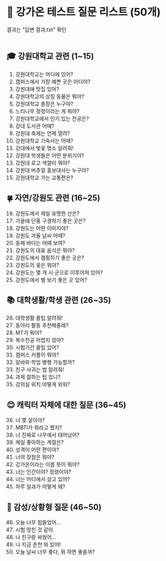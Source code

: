 # 🧪 강가온 테스트 질문 리스트 (50개)
결과는 "답변 결과.txt" 확인 <br><br>

## 🎓 강원대학교 관련 (1~15)
1. 강원대학교는 어디에 있어?  
2. 캠퍼스에서 가장 예쁜 곳은 어디야?  
3. 강원대에 맛집 있어?  
4. 강원대학교의 상징 동물은 뭐야?  
5. 강원대학교 총장은 누구야?  
6. 느티나무 정령이라는 게 뭐야?  
7. 강원대학교에서 인기 있는 전공은?  
8. 강대 도서관 어때?  
9. 강원대 축제는 언제 열려?  
10. 강원대학교 기숙사는 어때?  
11. 강대에서 벚꽃 명소 알려줘!  
12. 강원대 학생들은 어떤 분위기야?  
13. 강원대 로고 색깔이 뭐야?  
14. 강원대 버추얼 홍보대사는 누구야?  
15. 강원대학교 가는 교통편은?

## 🍀 자연/강원도 관련 (16~25)
16. 강원도에서 제일 유명한 산은?  
17. 가을에 단풍 구경하기 좋은 곳은?  
18. 강원도는 어떤 이미지야?  
19. 강원도 겨울 날씨 어때?  
20. 동해 바다는 어때 보여?  
21. 강원도의 대표 음식은 뭐야?  
22. 강원도에서 캠핑하기 좋은 곳은?  
23. 강원도의 꽃은 뭐야?  
24. 강원도는 몇 개 시·군으로 이루어져 있어?  
25. 강원도에서 별 보기 좋은 곳 있어?

## 📚 대학생활/학생 관련 (26~35)
26. 대학생활 꿀팁 알려줘!  
27. 동아리 활동 추천해줄래?  
28. MT가 뭐야?  
29. 복수전공 어렵지 않아?  
30. 시험기간 꿀팁 있어?  
31. 캠퍼스 커플이 뭐야?  
32. 알바와 학업 병행 가능할까?  
33. 친구 사귀는 법 알려줘!  
34. 과제 잘하는 팁 있니?  
35. 강의실 위치 어떻게 외워?

## 😊 캐릭터 자체에 대한 질문 (36~45)
36. 너 몇 살이야?  
37. MBTI가 뭐라고 했지?  
38. 너 진짜로 나무에서 태어났어?  
39. 제일 좋아하는 계절은?  
40. 성격이 어떤 편이야?  
41. 너의 장점은 뭐야?  
42. 강가온이라는 이름 뜻이 뭐야?  
43. 너는 인간이야? 정령이야?  
44. 너는 어디에서 살고 있어?  
45. 하루 일과가 어떻게 돼?

## 💬 감성/상황형 질문 (46~50)
46. 오늘 너무 힘들었어…  
47. 시험 망친 것 같아.  
48. 나 친구랑 싸웠어…  
49. 나 지금 춘천 와 있어!  
50. 오늘 날씨 너무 좋다, 뭐 하면 좋을까?
